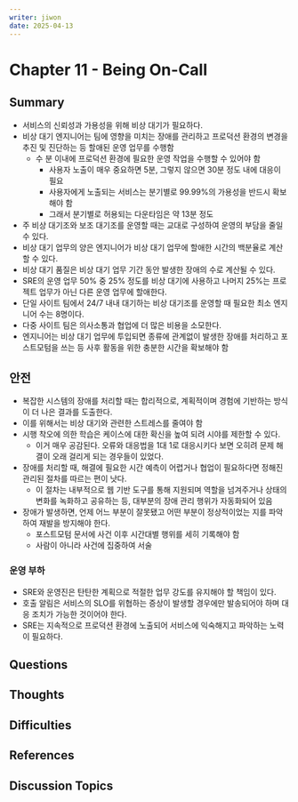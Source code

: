 ```yaml
---
writer: jiwon
date: 2025-04-13
---
```


# Chapter 11 - Being On-Call

## Summary

- 서비스의 신뢰성과 가용성을 위해 비상 대기가 필요하다.
- 비상 대기 엔지니어는 팀에 영향을 미치는 장애를 관리하고 프로덕션 환경의 변경을 추진 및 진단하는 등 할애된 운영 업무를 수행함
  - 수 분 이내에 프로덕션 환경에 필요한 운영 작업을 수행할 수 있어야 함
    - 사용자 노출이 매우 중요하면 5분, 그렇지 않으면 30분 정도 내에 대응이 필요
    - 사용자에게 노출되는 서비스는 분기별로 99.99%의 가용성을 반드시 확보해야 함
    - 그래서 분기별로 허용되는 다운타임은 약 13분 정도
- 주 비상 대기조와 보조 대기조를 운영할 때는 교대로 구성하여 운영의 부담을 줄일 수 있다.
- 비상 대기 업무의 양은 엔지니어가 비상 대기 업무에 할애한 시간의 백분율로 계산할 수 있다.
- 비상 대기 품질은 비상 대기 업무 기간 동안 발생한 장애의 수로 계산될 수 있다.
- SRE의 운영 업무 50% 중 25% 정도를 비상 대기에 사용하고 나머지 25%는 프로젝트 업무가 아닌 다른 운영 업무에 할애한다.
- 단일 사이트 팀에서 24/7 내내 대기하는 비상 대기조를 운영할 때 필요한 최소 엔지니어 수는 8명이다.
- 다중 사이트 팀은 의사소통과 협업에 더 많은 비용을 소모한다.
- 엔지니어는 비상 대기 업무에 투입되면 종류에 관계없이 발생한 장애를 처리하고 포스트모텀을 쓰는 등 사후 활동을 위한 충분한 시간을 확보해야 함

## 안전

- 복잡한 시스템의 장애를 처리할 때는 합리적으로, 계획적이며 경험에 기반하는 방식이 더 나은 결과를 도출한다.
- 이를 위해서는 비상 대기와 관련한 스트레스를 줄여야 함
- 시행 착오에 의한 학습은 케이스에 대한 확신을 높여 되려 시야를 제한할 수 있다.
  - 이거 매우 공감된다. 오류와 대응법을 1대 1로 대응시키다 보면 오히려 문제 해결이 오래 걸리게 되는 경우들이 있었다.
- 장애를 처리할 때, 해결에 필요한 시간 예측이 어렵거나 협업이 필요하다면 정해진 관리된 절차를 따르는 편이 낫다.
  - 이 절차는 내부적으로 웹 기반 도구를 통해 지원되며 역할을 넘겨주거나 상태의 변화를 녹화하고 공유하는 등, 대부분의 장애 관리 행위가 자동화되어 있음
- 장애가 발생하면, 언제 어느 부분이 잘못됐고 어떤 부분이 정상적이었는 지를 파악하여 재발을 방지해야 한다.
  - 포스트모텀 문서에 사건 이후 시간대별 행위를 세히 기록해야 함
  - 사람이 아니라 사건에 집중하여 서술

### 운영 부하

- SRE와 운영진은 탄탄한 계획으로 적절한 업무 강도를 유지해야 할 책임이 있다.
- 호출 알림은 서비스의 SLO를 위협하는 증상이 발생할 경우에만 발송되어야 하며 대응 조치가 가능한 것이어야 한다.
- SRE는 지속적으로 프로덕션 환경에 노출되어 서비스에 익숙해지고 파악하는 노력이 필요하다.

## Questions
<!-- 읽으며 궁금했던 점 -->

## Thoughts
<!-- 내 생각 -->

## Difficulties
<!-- 어려웠던 점 -->

## References
<!-- 추가 찾아본 레퍼런스 -->

## Discussion Topics
<!-- 다른 사람의 의견이 궁금한 부분 -->